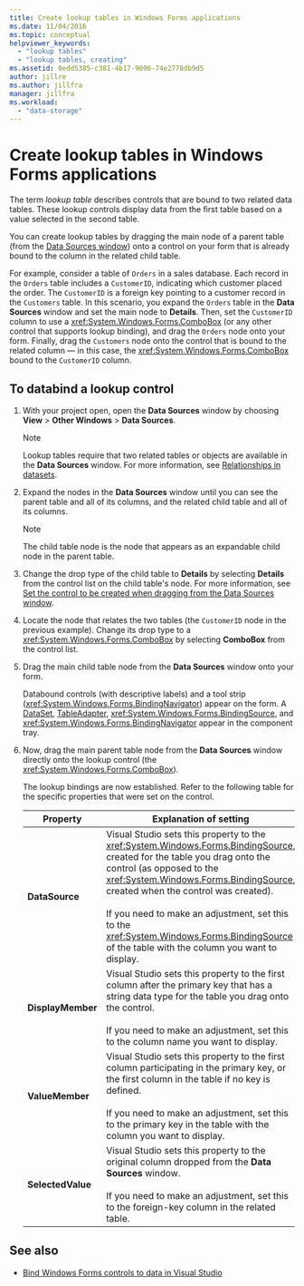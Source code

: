 ```yaml
---
title: Create lookup tables in Windows Forms applications
ms.date: 11/04/2016
ms.topic: conceptual
helpviewer_keywords:
  - "lookup tables"
  - "lookup tables, creating"
ms.assetid: 0edd5385-c381-4b17-9096-74e2778db9d5
author: jillre
ms.author: jillfra
manager: jillfra
ms.workload:
  - "data-storage"
---
```

# Create lookup tables in Windows Forms applications

The term *lookup table* describes controls that are bound to two related data tables. These lookup controls display data from the first table based on a value selected in the second table.

You can create lookup tables by dragging the main node of a parent table (from the [Data Sources window](add-new-data-sources.md#data-sources-window)) onto a control on your form that is already bound to the column in the related child table.

For example, consider a table of `Orders` in a sales database. Each record in the `Orders` table includes a `CustomerID`, indicating which customer placed the order. The `CustomerID` is a foreign key pointing to a customer record in the `Customers` table. In this scenario, you expand the `Orders` table in the **Data Sources** window and set the main node to **Details**. Then, set the `CustomerID` column to use a <xref:System.Windows.Forms.ComboBox> (or any other control that supports lookup binding), and drag the `Orders` node onto your form. Finally, drag the `Customers` node onto the control that is bound to the related column — in this case, the <xref:System.Windows.Forms.ComboBox> bound to the `CustomerID` column.

## To databind a lookup control

1. With your project open, open the **Data Sources** window by choosing **View** > **Other Windows** > **Data Sources**.

    > [!NOTE]
    > Lookup tables require that two related tables or objects are available in the **Data Sources** window. For more information, see [Relationships in datasets](relationships-in-datasets.md).

2. Expand the nodes in the **Data Sources** window until you can see the parent table and all of its columns, and the related child table and all of its columns.

    > [!NOTE]
    > The child table node is the node that appears as an expandable child node in the parent table.

3. Change the drop type of the child table to **Details** by selecting **Details** from the control list on the child table's node. For more information, see [Set the control to be created when dragging from the Data Sources window](../data-tools/set-the-control-to-be-created-when-dragging-from-the-data-sources-window.md).

4. Locate the node that relates the two tables (the `CustomerID` node in the previous example). Change its drop type to a <xref:System.Windows.Forms.ComboBox> by selecting **ComboBox** from the control list.

5. Drag the main child table node from the **Data Sources** window onto your form.

     Databound controls (with descriptive labels) and a tool strip (<xref:System.Windows.Forms.BindingNavigator>) appear on the form. A [DataSet](../data-tools/dataset-tools-in-visual-studio.md), [TableAdapter](../data-tools/create-and-configure-tableadapters.md), <xref:System.Windows.Forms.BindingSource>, and <xref:System.Windows.Forms.BindingNavigator> appear in the component tray.

6. Now, drag the main parent table node from the **Data Sources** window directly onto the lookup control (the <xref:System.Windows.Forms.ComboBox>).

     The lookup bindings are now established. Refer to the following table for the specific properties that were set on the control.

    |Property|Explanation of setting|
    |--------------| - |
    |**DataSource**|Visual Studio sets this property to the <xref:System.Windows.Forms.BindingSource>, created for the table you drag onto the control (as opposed to the <xref:System.Windows.Forms.BindingSource>, created when the control was created).<br /><br /> If you need to make an adjustment, set this to the <xref:System.Windows.Forms.BindingSource> of the table with the column you want to display.|
    |**DisplayMember**|Visual Studio sets this property to the first column after the primary key that has a string data type for the table you drag onto the control.<br /><br /> If you need to make an adjustment, set this to the column name you want to display.|
    |**ValueMember**|Visual Studio sets this property to the first column participating in the primary key, or the first column in the table if no key is defined.<br /><br /> If you need to make an adjustment, set this to the primary key in the table with the column you want to display.|
    |**SelectedValue**|Visual Studio sets this property to the original column dropped from the **Data Sources** window.<br /><br /> If you need to make an adjustment, set this to the foreign-key column in the related table.|

## See also

- [Bind Windows Forms controls to data in Visual Studio](../data-tools/bind-windows-forms-controls-to-data-in-visual-studio.md)